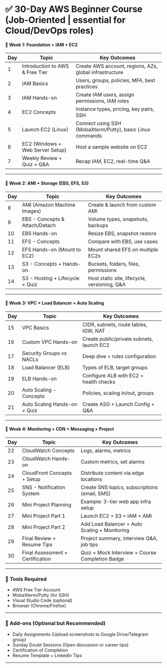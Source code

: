 # ✅ **30-Day AWS Beginner Course (Job-Oriented | **essential for Cloud/DevOps roles**)**

#### 🔹 **Week 1: Foundation + IAM + EC2**
| Day | Topic | Key Outcomes |
|-----|-------|--------------|
| 1 | Introduction to AWS & Free Tier | Create AWS account, regions, AZs, global infrastructure |
| 2 | IAM Basics | Users, groups, policies, MFA, best practices |
| 3 | IAM Hands-on | Create IAM users, assign permissions, IAM roles |
| 4 | EC2 Concepts | Instance types, pricing, key pairs, SSH |
| 5 | Launch EC2 (Linux) | Connect using SSH (MobaXterm/Putty), basic Linux commands |
| 6 | EC2 (Windows + Web Server Setup) | Host a sample website on EC2 |
| 7 | Weekly Review + Quiz + Q&A | Recap IAM, EC2, real-time Q&A |

---

#### 🔹 **Week 2: AMI + Storage (EBS, EFS, S3)**
| Day | Topic | Key Outcomes |
|-----|-------|--------------|
| 8 | AMI (Amazon Machine Images) | Create & launch from custom AMI |
| 9 | EBS - Concepts & Attach/Detach | Volume types, snapshots, backups |
| 10 | EBS Hands-on | Resize EBS, snapshot restore |
| 11 | EFS - Concepts | Compare with EBS, use cases |
| 12 | EFS Hands-on (Mount to EC2) | Mount shared EFS on multiple EC2s |
| 13 | S3 - Concepts + Hands-on | Buckets, folders, files, permissions |
| 14 | S3 - Hosting + Lifecycle + Quiz | Host static site, lifecycle, versioning, Q&A |

---

#### 🔹 **Week 3: VPC + Load Balancer + Auto Scaling**
| Day | Topic | Key Outcomes |
|-----|-------|--------------|
| 15 | VPC Basics | CIDR, subnets, route tables, IGW, NAT |
| 16 | Custom VPC Hands-on | Create public/private subnets, launch EC2 |
| 17 | Security Groups vs NACLs | Deep dive + rules configuration |
| 18 | Load Balancer (ELB) | Types of ELB, target groups |
| 19 | ELB Hands-on | Configure ALB with EC2 + health checks |
| 20 | Auto Scaling - Concepts | Policies, scaling in/out, groups |
| 21 | Auto Scaling Hands-on + Quiz | Create ASG + Launch Config + Q&A |

---

#### 🔹 **Week 4: Monitoring + CDN + Messaging + Project**
| Day | Topic | Key Outcomes |
|-----|-------|--------------|
| 22 | CloudWatch Concepts | Logs, alarms, metrics |
| 23 | CloudWatch Hands-on | Custom metrics, set alarms |
| 24 | CloudFront Concepts + Setup | Distribute content via edge locations |
| 25 | SNS - Notification System | Create SNS topics, subscriptions (email, SMS) |
| 26 | Mini Project Planning | Example: 3-tier web app infra setup |
| 27 | Mini Project Part 1 | Launch EC2 + S3 + IAM + AMI |
| 28 | Mini Project Part 2 | Add Load Balancer + Auto Scaling + Monitoring |
| 29 | Final Review + Resume Tips | Project summary, interview Q&A, job tips |
| 30 | Final Assessment + Certification | Quiz + Mock Interview + Course Completion Badge |

---

### 🧰 **Tools Required**
- AWS Free Tier Account
- MobaXterm/Putty (for SSH)
- Visual Studio Code (optional)
- Browser (Chrome/Firefox)

---

### 📌 Add-ons (Optional but Recommended)
- Daily Assignments (Upload screenshots to Google Drive/Telegram group)
- Sunday Doubt Sessions (Open discussion or career tips)
- Certification of Completion
- Resume Template + LinkedIn Tips

---

